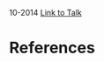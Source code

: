 

10-2014
[Link to Talk](https://www.churchofjesuschrist.org/study/general-conference/2014/10/saturday-afternoon-session?lang=eng)



# References
